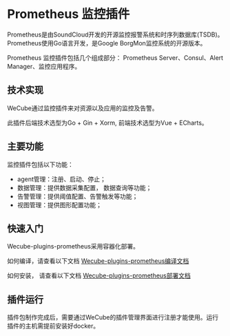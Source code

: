# Prometheus 监控插件

Prometheus是由SoundCloud开发的开源监控报警系统和时序列数据库(TSDB)。Prometheus使用Go语言开发，是Google BorgMon监控系统的开源版本。

Prometheus 监控插件包括几个组成部分： Prometheus Server、Consul、Alert Manager、监控应用程序。

## 技术实现
WeCube通过监控插件来对资源以及应用的监控及告警。

此插件后端技术选型为Go + Gin + Xorm, 前端技术选型为Vue + ECharts。


## 主要功能
监控插件包括以下功能：

- agent管理：注册、启动、停止；
- 数据管理：提供数据采集配置， 数据查询等功能；
- 告警管理：提供阈值配置、告警触发等功能；
- 视图管理：提供图形配置功能；

## 快速入门
Wecube-plugins-prometheus采用容器化部署。

如何编译，请查看以下文档
[Wecube-plugins-prometheus编译文档](wiki/compile_guide.md)

如何安装， 请查看以下文档
[Wecube-plugins-prometheus部署文档](wiki/install_guide.md)


## 插件运行
插件包制作完成后，需要通过WeCube的插件管理界面进行注册才能使用。运行插件的主机需提前安装好docker。
